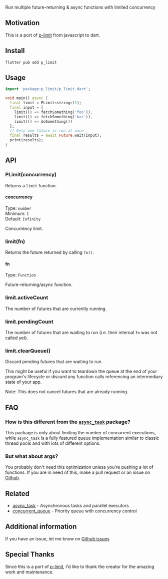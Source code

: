 Run multiple future-returning & async functions with limited concurrency

## Motivation

This is a port of [p-limit](https://www.npmjs.com/package/p-limit) from javascript to dart.

## Install

```
flutter pub add p_limit
```


## Usage

```dart
import 'package:p_limit/p_limit.dart';

void main() async {
  final limit = PLimit<string>(1);
  final input = [
    limit(() => fetchSomething('foo')),
    limit(() => fetchSomething('bar')),
    limit(() => doSomething())
  ];
  // Only one future is run at once
  final results = await Future.wait(input);
  print(results);
}

```

## API

### PLimit(concurrency)

Returns a `limit` function.

#### concurrency

Type: `number`\
Minimum: `1`\
Default: `Infinity`

Concurrency limit.

### limit(fn)

Returns the future returned by calling `fn()`.

#### fn

Type: `Function`

Future-returning/async function.

### limit.activeCount

The number of futures that are currently running.

### limit.pendingCount

The number of futures that are waiting to run (i.e. their internal `fn` was not called yet).

### limit.clearQueue()

Discard pending futures that are waiting to run.

This might be useful if you want to teardown the queue at the end of your program's lifecycle or discard any function calls referencing an intermediary state of your app.

Note: This does not cancel futures that are already running.

## FAQ

### How is this different from the [`async_task`](https://github.com/eneural-net/async_task) package?

This package is only about limiting the number of concurrent executions, while `async_task` is a fully featured queue implementation similar to classic thread pools and with lots of different options.

### But what about args?

You probably don't need this optimization unless you're pushing a lot of functions. If you are in need of this, make a pull request or an issue on [Github](https://github.com/hunterwilhelm/p_limit/issues).

## Related

- [async_task](https://pub.dev/packages/async_task) - Asynchronous tasks and parallel executors
- [concurrent_queue](https://pub.dev/packages/concurrent_queue) - Priority queue with concurrency control


## Additional information

If you have an issue, let me know on [Github issues](https://github.com/hunterwilhelm/p_limit/issues)

## Special Thanks

Since this is a port of [p-limit](https://www.npmjs.com/package/p-limit), I'd like to thank the creator for the amazing work and maintenance. 